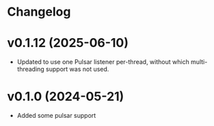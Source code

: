 # Changelog

# v0.1.12 (2025-06-10)

- Updated to use one Pulsar listener per-thread, without which multi-threading support
  was not used.

# v0.1.0 (2024-05-21)

- Added some pulsar support
